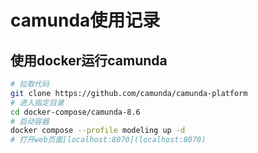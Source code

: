 # camunda使用记录

## 使用docker运行camunda

```bash
# 拉取代码
git clone https://github.com/camunda/camunda-platform
# 进入指定目录
cd docker-compose/camunda-8.6
# 启动容器
docker compose --profile modeling up -d
# 打开web页面[localhost:8070](localhost:8070)
```
